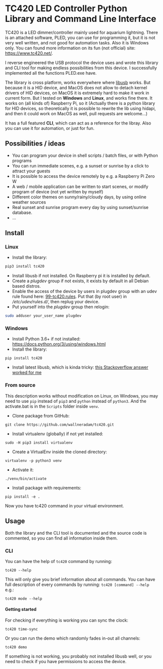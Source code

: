 # TC420 LED Controller Python Library and Command Line Interface

TC420 is a LED dimmer/controller mainly used for aquarium lightning. There is an attached software, PLED, you can use for programming it, but it is not very well written, and not good for automation tasks. Also it is Windows only.
You can found more information on its fun (not official) site: https://www.tc420.net/.

I reverse engineered the USB protocol the device uses and wrote this library and CLI tool for making endless possibilities from this device. I successfully implemented all the functions PLED.exe have.

The library is cross platform, works everywhere where [libusb](https://github.com/libusb/libusb) works. But because it is a HID device, and MacOS does not allow to detach kernel drivers of HID devices, on MacOS it is extremely hard to make it work in current form. But I tested on **Windows** and **Linux**, and works fine there. It works on (all kinds of) Raspberry Pi, so it
(Actually there is a python library for HID devices, so theoretically it is possible to rewrite the lib using hidapi, and then it could work on MacOS as well, pull requests are welcome...)

It has a full featured **CLI**, which can act as a reference for the libray. Also you can use it for automation, or just for fun.

## Possibilities / ideas

- You can program your device in shell scripts / batch files, or with Python programs
- You can run immediate scenes, e.g. a sunset or sunrise by a click to attract your guests
- It is possible to access the device remotely by e.g. a Raspberry Pi Zero W
- A web / mobile application can be written to start scenes, or modify program of device (not yet written by myself)
- Different color themes on sunny/rainy/cloudy days, by using online weather sources
- Real sunset and sunrise program every day by using sunset/sunrise database.
- ...

## Install

### Linux

- Install the library:
```bash
pip3 install tc420
```
- Install libusb if not installed. On Raspberry pi it is installed by default.
- Create a *plugdev* group if not exists, it exists by default in all Debian based distros.
- Enable the access of the device by users in plugdev group with an udev rule found here: [99-tc420.rules](https://raw.githubusercontent.com/wallneradam/tc420/main/etc/udev/rules.d/99-tc420.rules).
Put that (by root user) in */etc/udev/rules.d/*, then replug your device.
- Put yourself into the *plugdev* group then relogin:
```bash
sudo adduser your_user_name plugdev
```

### Windows

- Install Python 3.6+ if not installed: https://docs.python.org/3/using/windows.html
- Install the library:
```
pip install tc420
```
- Install latest libusb, which is kinda tricky: [this Stackoverflow answer worked for me](https://stackoverflow.com/questions/33972145/pyusb-on-windows-8-1-no-backend-available-how-to-install-libusb/34720024#34720024)

### From source

This description works without modification on Linux, on Windows, you may need to use `pip` instead of `pip3` and `python` instead of `python3`. And the activate.bat is in the `Scripts` folder inside `venv`.

- Clone package from GitHub:
```
git clone https://github.com/wallneradam/tc420.git
```
- Install virtualenv (globally) if not yet installed:
```
sudo -H pip3 install virtualenv
```
- Create a VirtualEnv inside the cloned directory:
```
virtualenv -p python3 venv
```
- Activate it:
```
./venv/bin/activate
```
- Install package with requirements:
```
pip install -e .
```

Now you have tc420 command in your virtual environment.

## Usage

Both the library and the CLI tool is documented and the source code is commented, so you can find all information inside them.

### CLI

You can have the help of `tc420` command by running:
```
tc420 --help
```
This will only give you brief information about all commands.
You can have full description of every commands by running:
`tc420 [command] --help` e.g.:
```
tc420 mode --help
```

#### Getting started

For checking if everything is working you can sync the clock:
```
tc420 time-sync
```
Or you can run the demo which randomly fades in-out all channels:
```
tc420 demo
```

If something is not working, you probably not installed libusb well, or you need to check if you have permissions to access the device.
